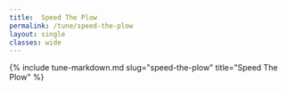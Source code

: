 ```yaml
---
title:  Speed The Plow
permalink: /tune/speed-the-plow
layout: single
classes: wide
---
```

{% include tune-markdown.md slug="speed-the-plow" title="Speed The Plow" %}
